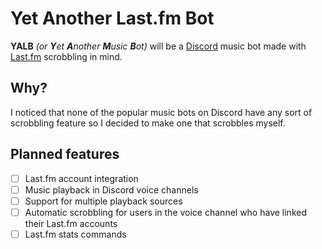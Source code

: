 # Yet Another Last.fm Bot

**YALB** *(or **Y**et **A**nother **M**usic **B**ot)* will be a [Discord](https://discord.com/)
music bot made with [Last.fm](https://last.fm/) scrobbling in mind.

## Why?

I noticed that none of the popular music bots on Discord have any sort of scrobbling feature so I decided to make one that scrobbles myself.

## Planned features

 - [ ] Last.fm account integration
 - [ ] Music playback in Discord voice channels
 - [ ] Support for multiple playback sources
 - [ ] Automatic scrobbling for users in the voice channel who have linked their Last.fm accounts
 - [ ] Last.fm stats commands
